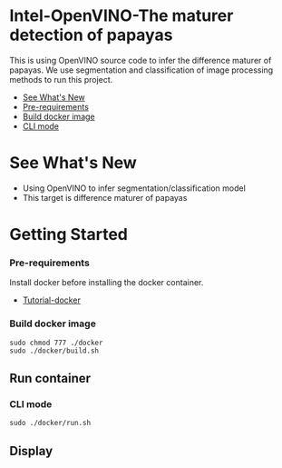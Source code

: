 # Intel-OpenVINO-The maturer detection of papayas
This is using OpenVINO source code to infer the difference maturer of papayas. We use segmentation and classification of image processing methods to run this project.

* [See What's New](#see-whats-new)
* [Pre-requirements](#pre-requirements)
* [Build docker image](#build-docker-image)
* [CLI mode](#cli-mode)

# See What's New
- Using OpenVINO to infer segmentation/classification model
- This target is difference maturer of papayas

# Getting Started

### Pre-requirements
Install docker before installing the docker container.
- [Tutorial-docker](https://docs.docker.com/engine/install/ubuntu/)

### Build docker image
```shell
sudo chmod 777 ./docker
sudo ./docker/build.sh
```
##  Run container
### CLI mode

```shell
sudo ./docker/run.sh
```

## Display
<!-- <div align="center">
  <img width="100%" height="100%" src="">
</div> -->